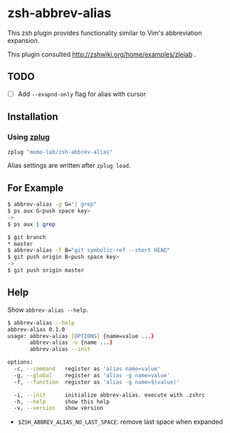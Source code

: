 # zsh-abbrev-alias
This zsh plugin provides functionality similar to Vim's abbreviation expansion.

This plugin consulted http://zshwiki.org/home/examples/zleiab .

## TODO
* [ ] Add `--exapnd-only` flag for alias with cursor

## Installation
### Using [zplug](https://github.com/b4b4r07/zplug)

```zsh
zplug "momo-lab/zsh-abbrev-alias"
```

Alias settings are written after `zplug load`.

## For Example

```zsh
$ abbrev-alias -g G="| grep"
$ ps aux G<push space key>
->
$ ps aux | grep 
```

```zsh
$ git branch
* master
$ abbrev-alias -f B="git symbolic-ref --short HEAD"
$ git push origin B<push space key>
->
$ git push origin master 
```

## Help
Show `abbrev-alias --help`.

```zsh
$ abbrev-alias --help
abbrev-alias 0.1.0
usage: abbrev-alias [OPTIONS] {name=value ...}
       abbrev-alias -u {name ...}
       abbrev-alias --init

options:
  -c, --command   register as 'alias name=value'
  -g, --global    register as 'alias -g name=value'
  -f, --function  register as 'alias -g name=$(value)'

  -i, --init      initialize abbrev-alias. execute with .zshrc
  -h, --help      show this help
  -v, --version   show version
```

* `$ZSH_ABBREV_ALIAS_NO_LAST_SPACE`: remove last space when expanded
